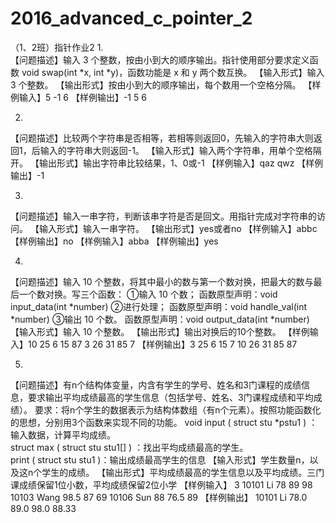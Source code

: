 # 2016_advanced_c_pointer_2
（1、2班）指针作业2
1.	
【问题描述】输入 3 个整数，按由小到大的顺序输出。指针使用部分要求定义函数 void swap(int *x, int *y)，函数功能是 x 和 y 两个数互换。
【输入形式】输入 3 个整数。
【输出形式】按由小到大的顺序输出，每个数用一个空格分隔。
【样例输入】5 -1 6
【样例输出】-1 5 6

2.	
【问题描述】比较两个字符串是否相等，若相等则返回0，先输入的字符串大则返回1，后输入的字符串大则返回-1。
【输入形式】输入两个字符串，用单个空格隔开。
【输出形式】输出字符串比较结果，1、0或-1
【样例输入】qaz qwz
【样例输出】-1

3.	
【问题描述】输入一串字符，判断该串字符是否是回文。用指针完成对字符串的访问。
【输入形式】输入一串字符。
【输出形式】yes或者no
【样例输入】abbc
【样例输出】no
【样例输入】abba
【样例输出】yes

4.	
【问题描述】输入 10 个整数，将其中最小的数与第一个数对换，把最大的数与最后一个数对换。写三个函数：
①输入 10 个数；  函数原型声明：void input_data(int *number)
②进行处理；        函数原型声明：void handle_val(int *number)
③输出 10 个数。 函数原型声明：void output_data(int *number)
【输入形式】输入 10 个整数。
【输出形式】输出对换后的10个整数。
【样例输入】10 25 6 15 87 3 26 31 85 7
【样例输出】3 25 6 15 7 10 26 31 85 87

5.	
【问题描述】有n个结构体变量，内含有学生的学号、姓名和3门课程的成绩信息，要求输出平均成绩最高的学生信息（包括学号、姓名、3门课程成绩和平均成绩）。
要求：将n个学生的数据表示为结构体数组（有n个元素）。按照功能函数化的思想，分别用3个函数来实现不同的功能。
void input ( struct stu *pstu1 )  ：输入数据，计算平均成绩。      
struct max ( struct stu stu1[] )  ：找出平均成绩最高的学生。     
print ( struct stu stu1 )：输出成绩最高学生的信息
【输入形式】学生数量n，以及这n个学生的成绩。
【输出形式】平均成绩最高的学生信息以及平均成绩。三门课成绩保留1位小数，平均成绩保留2位小学
【样例输入】
3
10101 Li 78 89 98
10103 Wang 98.5 87 69
10106 Sun 88 76.5 89
【样例输出】
10101 Li 78.0 89.0 98.0 88.33
